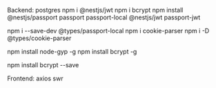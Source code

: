Backend:
postgres
npm i @nestjs/jwt
npm i bcrypt
npm install @nestjs/passport passport passport-local @nestjs/jwt passport-jwt

npm i --save-dev @types/passport-local
npm i cookie-parser
npm i -D @types/cookie-parser

npm install node-gyp -g
npm install bcrypt -g

npm install bcrypt --save

Frontend:
axios
swr